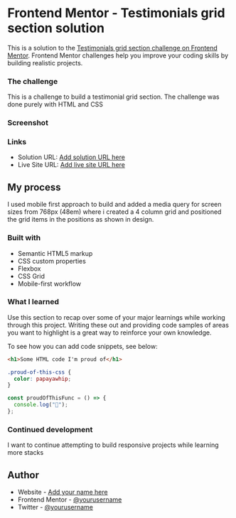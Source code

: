 # Frontend Mentor - Testimonials grid section solution

This is a solution to the [Testimonials grid section challenge on Frontend Mentor](https://www.frontendmentor.io/challenges/testimonials-grid-section-Nnw6J7Un7). Frontend Mentor challenges help you improve your coding skills by building realistic projects.

### The challenge

This is a challenge to build a testimonial grid section.
The challenge was done purely with HTML and CSS

### Screenshot

### Links

- Solution URL: [Add solution URL here](https://your-solution-url.com)
- Live Site URL: [Add live site URL here](https://your-live-site-url.com)

## My process

I used mobile first approach to build and added a media query for screen sizes from 768px (48em) where i created a 4 column grid and positioned the grid items in the positions as shown in design.

### Built with

- Semantic HTML5 markup
- CSS custom properties
- Flexbox
- CSS Grid
- Mobile-first workflow

### What I learned

Use this section to recap over some of your major learnings while working through this project. Writing these out and providing code samples of areas you want to highlight is a great way to reinforce your own knowledge.

To see how you can add code snippets, see below:

```html
<h1>Some HTML code I'm proud of</h1>
```

```css
.proud-of-this-css {
  color: papayawhip;
}
```

```js
const proudOfThisFunc = () => {
  console.log("🎉");
};
```

### Continued development

I want to continue attempting to build responsive projects while learning more stacks

## Author

- Website - [Add your name here](https://www.your-site.com)
- Frontend Mentor - [@yourusername](https://www.frontendmentor.io/profile/vanfrankie7)
- Twitter - [@yourusername](https://www.twitter.com/vanfrankie)
